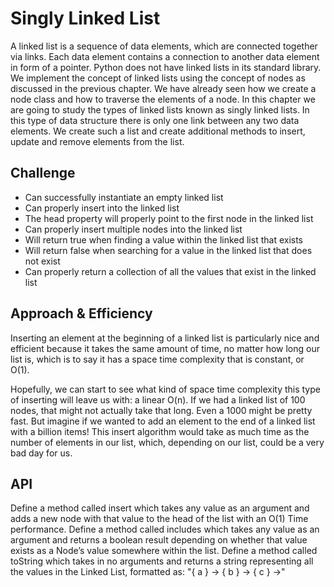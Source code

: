 # Singly Linked List
A linked list is a sequence of data elements, which are connected together via links. Each data element contains a connection to another data element in form of a pointer. Python does not have linked lists in its standard library. We implement the concept of linked lists using the concept of nodes as discussed in the previous chapter. We have already seen how we create a node class and how to traverse the elements of a node. In this chapter we are going to study the types of linked lists known as singly linked lists. In this type of data structure there is only one link between any two data elements. We create such a list and create additional methods to insert, update and remove elements from the list.

## Challenge
-  Can successfully instantiate an empty linked list
-  Can properly insert into the linked list
-  The head property will properly point to the first node in the linked list
-  Can properly insert multiple nodes into the linked list
-  Will return true when finding a value within the linked list that exists
-  Will return false when searching for a value in the linked list that does not exist
-  Can properly return a collection of all the values that exist in the linked list

## Approach & Efficiency
Inserting an element at the beginning of a linked list is particularly nice and efficient because it takes the same amount of time, no matter how long our list is, which is to say it has a space time complexity that is constant, or O(1).

Hopefully, we can start to see what kind of space time complexity this type of inserting will leave us with: a linear O(n). If we had a linked list of 100 nodes, that might not actually take that long. Even a 1000 might be pretty fast. But imagine if we wanted to add an element to the end of a linked list with a billion items! This insert algorithm would take as much time as the number of elements in our list, which, depending on our list, could be a very bad day for us.

## API
Define a method called insert which takes any value as an argument and adds a new node with that value to the head of the list with an O(1) Time performance.
Define a method called includes which takes any value as an argument and returns a boolean result depending on whether that value exists as a Node’s value somewhere within the list.
Define a method called toString  which takes in no arguments and returns a string representing all the values in the Linked List, formatted as:
"{ a } -> { b } -> { c } ->"